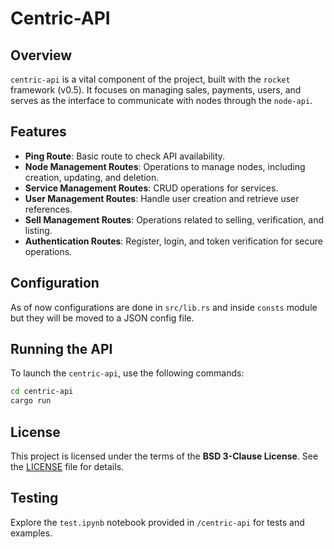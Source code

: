 # Centric-API

## Overview

`centric-api` is a vital component of the project, built with the `rocket` framework (v0.5). It focuses on managing sales, payments, users, and serves as the interface to communicate with nodes through the `node-api`.

## Features

- **Ping Route**: Basic route to check API availability.
- **Node Management Routes**: Operations to manage nodes, including creation, updating, and deletion.
- **Service Management Routes**: CRUD operations for services.
- **User Management Routes**: Handle user creation and retrieve user references.
- **Sell Management Routes**: Operations related to selling, verification, and listing.
- **Authentication Routes**: Register, login, and token verification for secure operations.

## Configuration

As of now configurations are done in `src/lib.rs` and inside `consts` module but they will be moved to a JSON config file.

## Running the API

To launch the `centric-api`, use the following commands:

```bash
cd centric-api
cargo run
```

## License

This project is licensed under the terms of the **BSD 3-Clause License**. See the [LICENSE](LICENSE) file for details.

## Testing

Explore the `test.ipynb` notebook provided in `/centric-api` for tests and examples.
